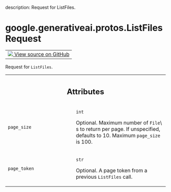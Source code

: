 description: Request for ListFiles.

<div itemscope itemtype="http://developers.google.com/ReferenceObject">
<meta itemprop="name" content="google.generativeai.protos.ListFilesRequest" />
<meta itemprop="path" content="Stable" />
</div>

# google.generativeai.protos.ListFilesRequest

<!-- Insert buttons and diff -->

<table class="tfo-notebook-buttons tfo-api nocontent">
<td>
  <a target="_blank" href="https://github.com/googleapis/google-cloud-python/tree/main/packages/google-ai-generativelanguage/google/ai/generativelanguage_v1beta/types/file_service.py#L67-L86">
    <img src="https://www.tensorflow.org/images/GitHub-Mark-32px.png" />
    View source on GitHub
  </a>
</td>
</table>



Request for ``ListFiles``.

<!-- Placeholder for "Used in" -->




<!-- Tabular view -->
 <table class="responsive fixed orange">
<colgroup><col width="214px"><col></colgroup>
<tr><th colspan="2"><h2 class="add-link">Attributes</h2></th></tr>

<tr>
<td>

`page_size`<a id="page_size"></a>

</td>
<td>

`int`

Optional. Maximum number of ``File``\ s to return per page.
If unspecified, defaults to 10. Maximum ``page_size`` is
100.

</td>
</tr><tr>
<td>

`page_token`<a id="page_token"></a>

</td>
<td>

`str`

Optional. A page token from a previous ``ListFiles`` call.

</td>
</tr>
</table>



